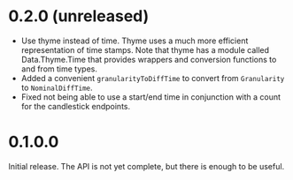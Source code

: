 # 0.2.0 (unreleased)

- Use thyme instead of time. Thyme uses a much more efficient representation of
  time stamps. Note that thyme has a module called Data.Thyme.Time that
  provides wrappers and conversion functions to and from time types.
- Added a convenient `granularityToDiffTime` to convert from `Granularity` to
  `NominalDiffTime`.
- Fixed not being able to use a start/end time in conjunction with a count for
  the candlestick endpoints.

# 0.1.0.0

Initial release. The API is not yet complete, but there is enough to be useful.
